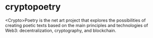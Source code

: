 # cryptopoetry
&lt;Crypto&gt;Poetry is the net art project that explores the possibilities of creating poetic texts based on the main principles and technologies of Web3: decentralization, cryptography, and blockchain.
